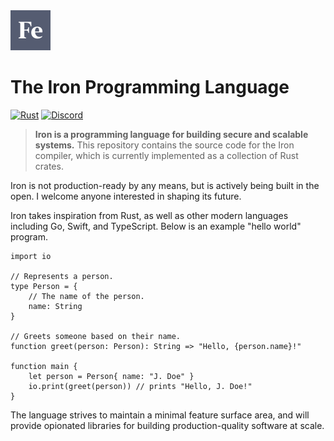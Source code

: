 <img src=".github/assets/logo.svg" alt="Iron logo" height="64px">

# The Iron Programming Language

[![Rust](https://github.com/ironlang/iron/workflows/Rust/badge.svg)](https://github.com/ironlang/iron/actions?query=workflow%3ARust)
[![Discord](https://img.shields.io/discord/745404935193231372?color=blueviolet&label=Discord&logo=discord&logoColor=white)](https://discord.gg/REZTE6T)

> **Iron is a programming language for building secure and scalable systems.** This repository contains the source code for the Iron compiler, which is currently implemented as a collection of Rust crates.

Iron is not production-ready by any means, but is actively being built in the open. I welcome anyone interested in shaping its future.

Iron takes inspiration from Rust, as well as other modern languages including Go, Swift, and TypeScript. Below is an example "hello world" program.

```iron
import io

// Represents a person.
type Person = {
	// The name of the person.
	name: String
}

// Greets someone based on their name.
function greet(person: Person): String => "Hello, {person.name}!"

function main {
	let person = Person{ name: "J. Doe" }
	io.print(greet(person)) // prints "Hello, J. Doe!"
}
```

The language strives to maintain a minimal feature surface area, and will provide opionated libraries for building production-quality software at scale.
